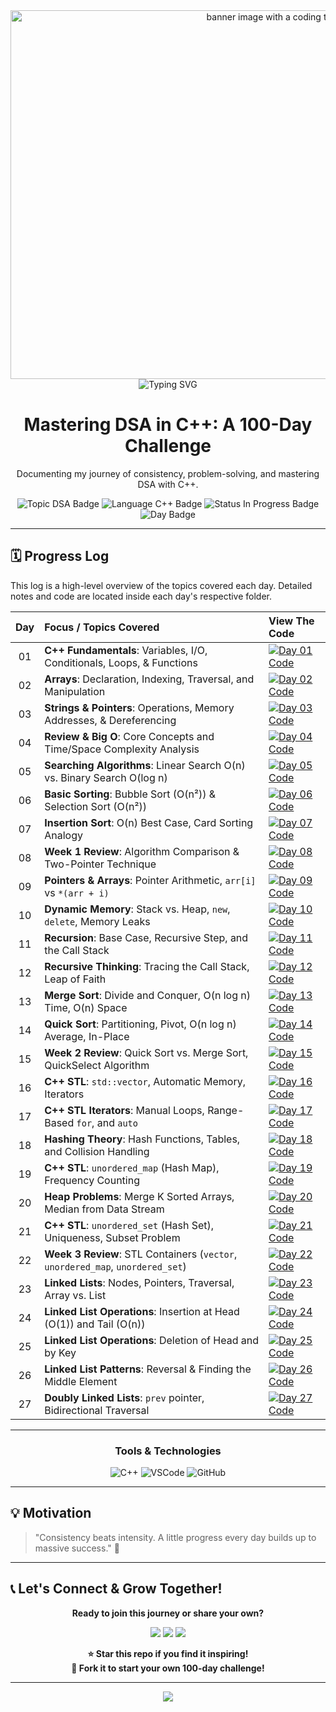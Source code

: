 <div align="center">
   <img width="1022" height="590" alt=" banner image with a coding theme and the text 'Development'" src="https://github.com/user-attachments/assets/0bb94ed8-163c-4260-b104-baedd34c4ad9" />
   <img src="https://readme-typing-svg.herokuapp.com?size=30&duration=4000&color=00C2FF&center=true&vCenter=true&width=800&lines=🚀+Mastering+DSA+in+C%2B%2B+%7C+100-Day+Challenge;📚+Building+Logic+One+Day+at+a+Time;🔥+Consistency+%3D+Growth" alt="Typing SVG" />
  <h1>Mastering DSA in C++: A 100-Day Challenge</h1>

  <p>Documenting my journey of consistency, problem-solving, and mastering DSA with C++.</p>

  <p>
    <img src="https://img.shields.io/badge/Topic-Data%20Structures%20%26%20Algorithms-blue?style=for-the-badge" alt="Topic DSA Badge"/>
    <img src="https://img.shields.io/badge/Language-C%2B%2B-blue?style=for-the-badge&logo=c%2B%2B&logoColor=white" alt="Language C++ Badge"/>
    <img src="https://img.shields.io/badge/Status-In%20Progress-green?style=for-the-badge" alt="Status In Progress Badge"/>
    <img src="https://img.shields.io/badge/Day-26%2F100-brightgreen?style=for-the-badge" alt="Day Badge"/>
  </p>

</div>

---

## 🗓️ Progress Log

This log is a high-level overview of the topics covered each day. Detailed notes and code are located inside each day's respective folder.

| Day | Focus / Topics Covered                                                      | View The Code                                                                    |
|:---:|:----------------------------------------------------------------------------|:---------------------------------------------------------------------------------|
| 01  | **C++ Fundamentals**: Variables, I/O, Conditionals, Loops, & Functions      | [![Day 01 Code][shield]](./DAY_1/)                                               |
| 02  | **Arrays**: Declaration, Indexing, Traversal, and Manipulation              | [![Day 02 Code][shield]](./DAY_2/)                                               |
| 03  | **Strings & Pointers**: Operations, Memory Addresses, & Dereferencing       | [![Day 03 Code][shield]](./DAY_3/)                                               |
| 04  | **Review & Big O**: Core Concepts and Time/Space Complexity Analysis        | [![Day 04 Code][shield]](./DAY_4/)                                               |
| 05  | **Searching Algorithms**: Linear Search O(n) vs. Binary Search O(log n)     | [![Day 05 Code][shield]](./DAY_5/)                                               |
| 06  | **Basic Sorting**: Bubble Sort (O(n²)) & Selection Sort (O(n²))             | [![Day 06 Code][shield]](./DAY_6/)                                               |
| 07  | **Insertion Sort**: O(n) Best Case, Card Sorting Analogy                    | [![Day 07 Code][shield]](./DAY_7/)                                               |
| 08  | **Week 1 Review**: Algorithm Comparison & Two-Pointer Technique             | [![Day 08 Code][shield]](./DAY_8/)                                               |
| 09  | **Pointers & Arrays**: Pointer Arithmetic, `arr[i]` vs `*(arr + i)`         | [![Day 09 Code][shield]](./DAY_9/)                                               |
| 10  | **Dynamic Memory**: Stack vs. Heap, `new`, `delete`, Memory Leaks           | [![Day 10 Code][shield]](./DAY10/)                                               |
| 11  | **Recursion**: Base Case, Recursive Step, and the Call Stack                | [![Day 11 Code][shield]](./DAY_11/)                                              |
| 12  | **Recursive Thinking**: Tracing the Call Stack, Leap of Faith               | [![Day 12 Code][shield]](./DAY_12/)                                              |
| 13  | **Merge Sort**: Divide and Conquer, O(n log n) Time, O(n) Space             | [![Day 13 Code][shield]](./DAY_13/)                                              |
| 14  | **Quick Sort**: Partitioning, Pivot, O(n log n) Average, In-Place           | [![Day 14 Code][shield]](./DAY_14/)                                              |
| 15  | **Week 2 Review**: Quick Sort vs. Merge Sort, QuickSelect Algorithm         | [![Day 15 Code][shield]](./DAY_15/)                                              |
| 16  | **C++ STL**: `std::vector`, Automatic Memory, Iterators                     | [![Day 16 Code][shield]](./DAY_16/)                                              |
| 17  | **C++ STL Iterators**: Manual Loops, Range-Based `for`, and `auto`          | [![Day 17 Code][shield]](./DAY_17/)                                              |
| 18  | **Hashing Theory**: Hash Functions, Tables, and Collision Handling          | [![Day 18 Code][shield]](./DAY_18/)                                              |
| 19  | **C++ STL**: `unordered_map` (Hash Map), Frequency Counting                 | [![Day 19 Code][shield]](./DAY_19/)                                              |
| 20  | **Heap Problems**: Merge K Sorted Arrays, Median from Data Stream           | [![Day 20 Code][shield]](./DAY_20/)                                              |
| 21  | **C++ STL**: `unordered_set` (Hash Set), Uniqueness, Subset Problem         | [![Day 21 Code][shield]](./DAY_21/)                                              |
| 22  | **Week 3 Review**: STL Containers (`vector`, `unordered_map`, `unordered_set`) | [![Day 22 Code][shield]](./DAY_22/)                                           |
| 23  | **Linked Lists**: Nodes, Pointers, Traversal, Array vs. List                | [![Day 23 Code][shield]](./Day23/)                                               |
| 24  | **Linked List Operations**: Insertion at Head (O(1)) and Tail (O(n))        | [![Day 24 Code][shield]](./DAY_24/)                                              |
| 25  | **Linked List Operations**: Deletion of Head and by Key                     | [![Day 25 Code][shield]](./DAY_25/)                                              |
| 26  | **Linked List Patterns**: Reversal & Finding the Middle Element             | [![Day 26 Code][shield]](./DAY_26/)                                              |
| 27  | **Doubly Linked Lists**: `prev` pointer, Bidirectional Traversal            | [![Day 27 Code][shield]](./DAY_27/)                                         |
---

<div align="center">
  <h3>Tools & Technologies</h3>
  <p>
    <img src="https://img.shields.io/badge/C%2B%2B-00599C?style=for-the-badge&logo=c%2B%2B&logoColor=white" alt="C++"/>
    <img src="https://img.shields.io/badge/Visual_Studio_Code-007ACC?style=for-the-badge&logo=visual-studio-code&logoColor=white" alt="VSCode"/>
    <img src="https://img.shields.io/badge/GitHub-181717?style=for-the-badge&logo=github&logoColor=white" alt="GitHub"/>
  </p>
</div>

---
## 💡 Motivation  

> "Consistency beats intensity. A little progress every day builds up to massive success." 🚀  

---
## 📞 Let's Connect & Grow Together!

<div align="center">

**Ready to join this journey or share your own?**

<p>
  <a href="https://www.linkedin.com/in/abhinandshashendran/"><img src="https://img.shields.io/badge/LinkedIn-0A66C2?style=for-the-badge&logo=linkedin&logoColor=white"/></a>
  <a href="mailto:22abhinand@gmail.com"><img src="https://img.shields.io/badge/Email-EA4335?style=for-the-badge&logo=gmail&logoColor=white"/></a>
  <a href="https://github.com/ab-inand"><img src="https://img.shields.io/badge/GitHub-181717?style=for-the-badge&logo=github&logoColor=white"/></a>
</p>

**⭐ Star this repo if you find it inspiring!**  
**🍴 Fork it to start your own 100-day challenge!**

</div>

---

<div align="center">
<img src="https://capsule-render.vercel.app/api?type=waving&color=gradient&customColorList=6,11,20&height=120&section=footer&animation=twinkling"/>
</div>

[shield]: https://img.shields.io/badge/Code-►-9cf?style=for-the-badge&logo=github


